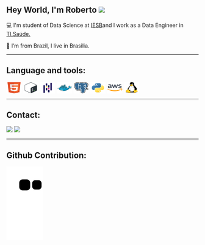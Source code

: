 ## Hey World, I'm Roberto  <img src=https://github.com/TheDudeThatCode/TheDudeThatCode/blob/master/Assets/Earth.gif width="30">

:computer: I'm student of Data Science at <a href="https://www.iesb.br/">IESB</a>and I work as a Data Engineer in <a href="https://www.tisaude.com/">TI.Saúde.</a>

:house_with_garden: I’m from Brazil, I live in Brasilia.

----------------------------------------------------------------------------------
## Language and tools:
<div>
  <img align="center" alt="Beto-HTML" height="30" width="40" src="https://raw.githubusercontent.com/devicons/devicon/master/icons/html5/html5-original.svg">
    <img align="center" alt="Beto-HTML" height="30" width="40" src="https://raw.githubusercontent.com/devicons/devicon/master/icons/bash/bash-original.svg">
      <img align="center" alt="Beto-HTML" height="30" width="40" src="https://raw.githubusercontent.com/devicons/devicon/master/icons/pandas/pandas-original.svg">
        <img align="center" alt="Beto-HTML" height="30" width="40" src="https://raw.githubusercontent.com/devicons/devicon/master/icons/docker/docker-original.svg">
          <img align="center" alt="Beto-HTML" height="30" width="40" src="https://raw.githubusercontent.com/devicons/devicon/master/icons/postgresql/postgresql-original.svg">
  <img align="center" alt="Beto-Python" height="30" width="40" src="https://raw.githubusercontent.com/devicons/devicon/master/icons/python/python-original.svg">
    <img align="center" alt="Beto-Python" height="30" width="40" src="https://raw.githubusercontent.com/devicons/devicon/master/icons/amazonwebservices/amazonwebservices-original-wordmark.svg">
      <img align="center" alt="Beto-Python" height="30" width="40" src="https://raw.githubusercontent.com/devicons/devicon/master/icons/linux/linux-original.svg">
  </div>
  
  ----------------------------------------------------------------------------------  
  ## Contact:
  <a href = "mailto:robertomdiniz@protonmail.com">
    <img src="https://img.shields.io/badge/-Protonmail-%23333?style=for-the-badge&logo=gmail&logoColor=white" target="_blank"></a>
  <a href="https://www.linkedin.com/in/s33ding" target="_blank">
    <img src="https://img.shields.io/badge/-LinkedIn-%230077B5?style=for-the-badge&logo=linkedin&logoColor=white" target="_blank"></a> 

  ----------------------------------------------------------------------------------  
  ## Github Contribution:
  
  ![Snake animation](https://github.com/s33ding/s33ding/blob/output/github-contribution-grid-snake.svg)
 
